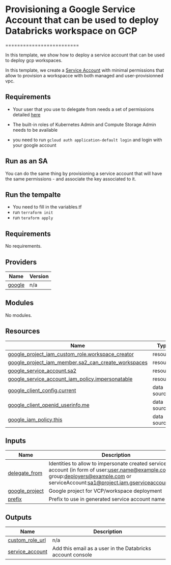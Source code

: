 # Provisioning a Google Service Account that can be used to deploy Databricks workspace on GCP
=========================

In this template, we show how to deploy a service account that can be used to deploy gcp workspaces.

In this template, we create a [Service Account](https://cloud.google.com/iam/docs/service-account-overview) with minimal permissions that allow to provision a workspacce with both managed and user-provisionned vpc.


## Requirements

- Your user that you use to delegate from needs a set of permissions detailed [here](https://docs.gcp.databricks.com/administration-guide/cloud-configurations/gcp/permissions.html#required-user-permissions-or-service-account-permissions-to-create-a-workspace)

- The built-in roles of Kubernetes Admin and Compute Storage Admin needs to be available

- you need to run `gcloud auth application-default login` and login with your google account

## Run as an SA 

You can do the same thing by provisioning a service account that will have the same permissions - and associate the key associated to it.


## Run the tempalte

- You need to fill in the variables.tf 
- run `terraform init`
- run `teraform apply`

<!-- BEGIN_TF_DOCS -->
## Requirements

No requirements.

## Providers

| Name | Version |
|------|---------|
| <a name="provider_google"></a> [google](#provider\_google) | n/a |

## Modules

No modules.

## Resources

| Name | Type |
|------|------|
| [google_project_iam_custom_role.workspace_creator](https://registry.terraform.io/providers/hashicorp/google/latest/docs/resources/project_iam_custom_role) | resource |
| [google_project_iam_member.sa2_can_create_workspaces](https://registry.terraform.io/providers/hashicorp/google/latest/docs/resources/project_iam_member) | resource |
| [google_service_account.sa2](https://registry.terraform.io/providers/hashicorp/google/latest/docs/resources/service_account) | resource |
| [google_service_account_iam_policy.impersonatable](https://registry.terraform.io/providers/hashicorp/google/latest/docs/resources/service_account_iam_policy) | resource |
| [google_client_config.current](https://registry.terraform.io/providers/hashicorp/google/latest/docs/data-sources/client_config) | data source |
| [google_client_openid_userinfo.me](https://registry.terraform.io/providers/hashicorp/google/latest/docs/data-sources/client_openid_userinfo) | data source |
| [google_iam_policy.this](https://registry.terraform.io/providers/hashicorp/google/latest/docs/data-sources/iam_policy) | data source |

## Inputs

| Name | Description | Type | Default | Required |
|------|-------------|------|---------|:--------:|
| <a name="input_delegate_from"></a> [delegate\_from](#input\_delegate\_from) | Identities to allow to impersonate created service account (in form of user:user.name@example.com, group:deployers@example.com or serviceAccount:sa1@project.iam.gserviceaccount.com) | `list(string)` | n/a | yes |
| <a name="input_google_project"></a> [google\_project](#input\_google\_project) | Google project for VCP/workspace deployment | `string` | n/a | yes |
| <a name="input_prefix"></a> [prefix](#input\_prefix) | Prefix to use in generated service account name | `string` | n/a | yes |

## Outputs

| Name | Description |
|------|-------------|
| <a name="output_custom_role_url"></a> [custom\_role\_url](#output\_custom\_role\_url) | n/a |
| <a name="output_service_account"></a> [service\_account](#output\_service\_account) | Add this email as a user in the Databricks account console |
<!-- END_TF_DOCS -->
